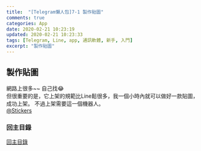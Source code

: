 ```yaml
---
title:  "[Telegram懶人包]7-1 製作貼圖"
comments: true
categories: App
date: 2020-02-21 10:23:19
updated: 2020-02-21 10:23:33
tags: [Telegram, Line, app, 通訊軟體, 新手, 入門]
excerpt: "製作貼圖"
---
```


## 製作貼圖
網路上很多~~ 自己找😂  
但很重要的是，它上架的規範比Line鬆很多，我一個小時內就可以做好一款貼圖，成功上架。
不過上架需要這一個機器人。  
[@Stickers](https://t.me/Stickers)

### 回主目錄
[回主目錄](https://hanc1027.github.io/2020/02/21/App/Telegram懶人包/2020-04-29-Telegram新手懶人包/)